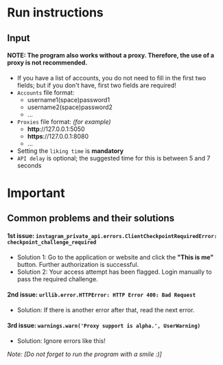 # Run instructions

## Input
#### **NOTE: The program also works without a proxy. Therefore, the use of a proxy is not recommended.**
- If you have a list of accounts, you do not need to fill in the first two fields;
  but if you don't have, first two fields are required!
- `Accounts` file format: 
  - username1(space)password1
  - username2(space)password2
  -  ...
- `Proxies` file format: _(for example)_
  - **http**://127.0.0.1:5050
  - **https**://127.0.0.1:8080
  - ...
- Setting the `liking time` is **mandatory**
- `API delay` is optional; the suggested time for this is between 5 and 7 seconds

# Important
## Common problems and their solutions

#### 1st issue: `instagram_private_api.errors.ClientCheckpointRequiredError: checkpoint_challenge_required`
- Solution 1: Go to the application or website and click the **"This is me"** button. Further authorization is successful.
- Solution 2: Your access attempt has been flagged. Login manually to pass the required challenge.

#### 2nd issue: `urllib.error.HTTPError: HTTP Error 400: Bad Request`
- Solution: If there is another error after that, read the next error.

#### 3rd issue: `warnings.warn('Proxy support is alpha.', UserWarning)`
- Solution: Ignore errors like this!

*Note: [Do not forget to run the program with a smile :)]*
